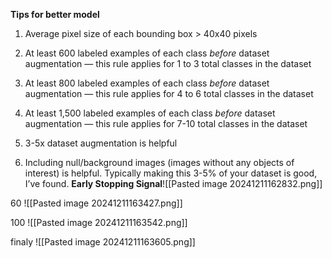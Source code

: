 **Tips for better model**
1. Average pixel size of each bounding box > 40x40 pixels
    
2. At least 600 labeled examples of each class _before_ dataset augmentation — this rule applies for 1 to 3 total classes in the dataset
    
3. At least 800 labeled examples of each class _before_ dataset augmentation — this rule applies for 4 to 6 total classes in the dataset
    
4. At least 1,500 labeled examples of each class _before_ dataset augmentation — this rule applies for 7-10 total classes in the dataset
    
5. 3-5x dataset augmentation is helpful
    
6. Including null/background images (images without any objects of interest) is helpful. Typically making this 3-5% of your dataset is good, I’ve found.
**Early Stopping Signal**![[Pasted image 20241211162832.png]]




60
![[Pasted image 20241211163427.png]]

100
![[Pasted image 20241211163542.png]]


finaly
![[Pasted image 20241211163605.png]]